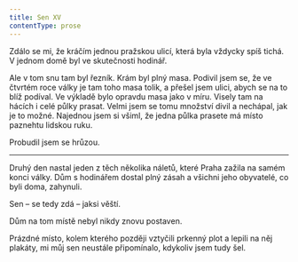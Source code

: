```yaml
---
title: Sen XV
contentType: prose
---
```


<section>

Zdálo se mi, že kráčím jednou pražskou ulicí, která byla vždycky spíš tichá. V jednom domě byl ve skutečnosti hodinář.

Ale v tom snu tam byl řezník. Krám byl plný masa. Podivil jsem se, že ve čtvrtém roce války je tam toho masa tolik, a přešel jsem ulici, abych se na to blíž podíval. Ve výkladě bylo opravdu masa jako v míru. Visely tam na hácích i celé půlky prasat. Velmi jsem se tomu množství divil a nechápal, jak je to možné. Najednou jsem si všiml, že jedna půlka prasete má místo paznehtu lidskou ruku.

Probudil jsem se hrůzou.

* * *

Druhý den nastal jeden z těch několika náletů, které Praha zažila na samém konci války. Dům s hodinářem dostal plný zásah a všichni jeho obyvatelé, co byli doma, zahynuli.

Sen – se tedy zdá – jaksi věští.

Dům na tom místě nebyl nikdy znovu postaven.

Prázdné místo, kolem kterého později vztyčili prkenný plot a lepili na něj plakáty, mi můj sen neustále při­pomínalo, kdykoliv jsem tudy šel.

</section>
